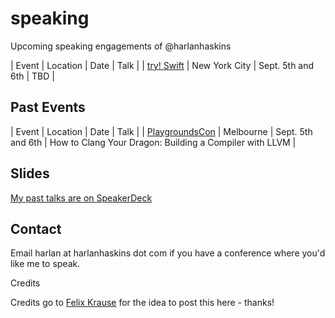 # speaking
Upcoming speaking engagements of @harlanhaskins

| Event | Location | Date | Talk |
| [try! Swift](https://www.tryswift.co/events/2017/nyc) | New York City | Sept. 5th and 6th | TBD |

## Past Events

| Event | Location | Date | Talk |
| [PlaygroundsCon](https://playgroundscon.com) | Melbourne | Sept. 5th and 6th | How to Clang Your Dragon: Building a Compiler with LLVM |

## Slides

[My past talks are on SpeakerDeck](https://speakerdeck.com/harlanhaskins)

## Contact

Email harlan at harlanhaskins dot com if you have a conference where you'd like me to speak.

Credits

Credits go to [Felix Krause](https://github.com/krausefx/speaking) for the idea to post this here - thanks!
